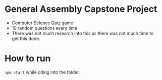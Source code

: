 # General Assembly Capstone Project

- Computer Science Quiz game
- 10 random questions every time
- There was not much research into this as there was not much time to get this done.

# How to run

`npm start` while cding into the folder.
